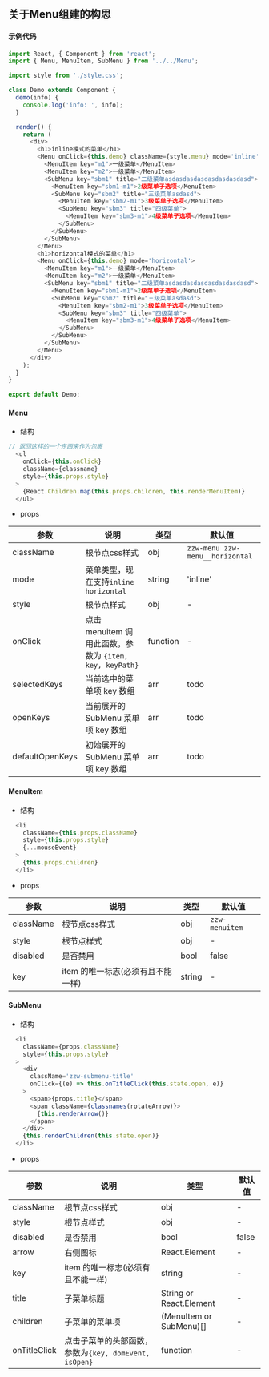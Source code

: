 ## 关于Menu组建的构思
#### 示例代码
```js
import React, { Component } from 'react';
import { Menu, MenuItem, SubMenu } from '../../Menu';

import style from './style.css';

class Demo extends Component {
  demo(info) {
    console.log('info: ', info);
  }

  render() {
    return (
      <div>
        <h1>inline模式的菜单</h1>
        <Menu onClick={this.demo} className={style.menu} mode='inline' style={{ width: 240 }}>
          <MenuItem key="m1">一级菜单</MenuItem>
          <MenuItem key="m2">一级菜单</MenuItem>
          <SubMenu key="sbm1" title="二级菜单asdasdasdasdasdasdasdasd">
            <MenuItem key="sbm1-m1">2级菜单子选项</MenuItem>
            <SubMenu key="sbm2" title="三级菜单asdasd">
              <MenuItem key="sbm2-m1">3级菜单子选项</MenuItem>
              <SubMenu key="sbm3" title="四级菜单">
                <MenuItem key="sbm3-m1">4级菜单子选项</MenuItem>
              </SubMenu>
            </SubMenu>
          </SubMenu>
        </Menu>
        <h1>horizontal模式的菜单</h1>
        <Menu onClick={this.demo} mode='horizontal'>
          <MenuItem key="m1">一级菜单</MenuItem>
          <MenuItem key="m2">一级菜单</MenuItem>
          <SubMenu key="sbm1" title="二级菜单asdasdasdasdasdasdasdasd">
            <MenuItem key="sbm1-m1">2级菜单子选项</MenuItem>
            <SubMenu key="sbm2" title="三级菜单asdasd">
              <MenuItem key="sbm2-m1">3级菜单子选项</MenuItem>
              <SubMenu key="sbm3" title="四级菜单">
                <MenuItem key="sbm3-m1">4级菜单子选项</MenuItem>
              </SubMenu>
            </SubMenu>
          </SubMenu>
        </Menu>
      </div>
    );
  }
}

export default Demo;
```

#### Menu
+ 结构
```js
// 返回这样的一个东西来作为包裹
  <ul
    onClick={this.onClick}
    className={classname}
    style={this.props.style}
  >
    {React.Children.map(this.props.children, this.renderMenuItem)}
  </ul>
```

+ props

| 参数  | 说明 | 类型 | 默认值 |
| ---- | ---- | ---- | ---- |
| className | 根节点css样式 | obj | `zzw-menu zzw-menu__horizontal` |
| mode | 菜单类型，现在支持`inline` `horizontal` | string | 'inline' |
| style | 根节点样式 | obj | - |
| onClick | 点击 menuitem 调用此函数，参数为 `{item, key, keyPath}` | function | - |
| selectedKeys | 当前选中的菜单项 key 数组 | arr | todo |
| openKeys | 当前展开的 SubMenu 菜单项 key 数组 | arr | todo |
| defaultOpenKeys | 初始展开的 SubMenu 菜单项 key 数组 | arr | todo |

#### MenuItem
+ 结构
```js
  <li
    className={this.props.className}
    style={this.props.style}
    {...mouseEvent}
  >
    {this.props.children}
  </li>
```

+ props

| 参数  | 说明 | 类型 | 默认值 |
| ---- | ---- | ---- | ---- |
| className | 根节点css样式 | obj | `zzw-menuitem` |
| style | 根节点样式 | obj | - |
| disabled | 是否禁用	| bool | false |
| key | item 的唯一标志(必须有且不能一样) | string | - |


#### SubMenu
+ 结构
```js
  <li
    className={props.className}
    style={this.props.style}
  >
    <div
      className='zzw-submenu-title'
      onClick={(e) => this.onTitleClick(this.state.open, e)}
    >
      <span>{props.title}</span>
      <span className={classnames(rotateArrow)}>
        {this.renderArrow()}
      </span>
    </div>
    {this.renderChildren(this.state.open)}
  </li>
```

+ props

| 参数  | 说明 | 类型 | 默认值 |
| ---- | ---- | ---- | ---- |
| className | 根节点css样式 | obj | - |
| style | 根节点样式 | obj | - |
| disabled | 是否禁用	| bool | false |
| arrow | 右侧图标 | React.Element | - |
| key | item 的唯一标志(必须有且不能一样) | string | - |
| title | 子菜单标题 | String or React.Element | - |
| children | 子菜单的菜单项 | (MenuItem or SubMenu)[] | - |
| onTitleClick | 点击子菜单的头部函数，参数为`{key, domEvent, isOpen}` | function | - |
